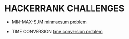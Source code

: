# HACKERRANK CHALLENGES

* MIN-MAX-SUM
[minmaxsum problem](https://www.hackerrank.com/challenges/mini-max-sum/problem)

* TIME CONVERSION
[time conversion problem](https://www.hackerrank.com/challenges/time-conversion)
